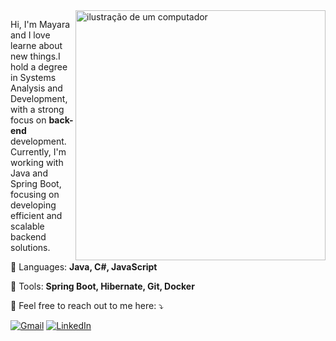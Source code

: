 <img src="https://raw.githubusercontent.com/MicaelliMedeiros/micaellimedeiros/master/image/computer-illustration.png" alt="ilustração de um computador" min-width="400px" max-width="400px" width="400px" align="right">

<p align="left"> 
  Hi, I'm Mayara and I love learne about new things.I hold a degree in Systems Analysis and Development, with a strong focus on <strong>back-end</strong> development.<br>
  Currently, I'm working with Java and Spring Boot, focusing on developing efficient and scalable backend solutions.
</p>

<p align="left">
  🦄 Languages: <strong>Java, C#, JavaScript</strong>
</p>

<p align="left">
  💼 Tools: <strong>Spring Boot, Hibernate, Git, Docker</strong>
</p>

<p align="left">
  💌 Feel free to reach out to me here: ⤵️
</p>

<p align="left">
  <a href="mailto:mayarasampaio.dev@gmail.com" title="Gmail">
  <img src="https://img.shields.io/badge/-Gmail-FF0000?style=flat-square&labelColor=FF0000&logo=gmail&logoColor=white&link=mayarasampaio.dev@gmail.com" alt="Gmail"/></a>
  <a href="https://www.linkedin.com/in/mayara-queiroz-sampaio-11a999236" title="LinkedIn">
  <img src="https://img.shields.io/badge/-Linkedin-0e76a8?style=flat-square&logo=Linkedin&logoColor=white&link=www.linkedin.com/in/mayara-queiroz-sampaio-11a999236" alt="LinkedIn"/></a>
  
</p>
